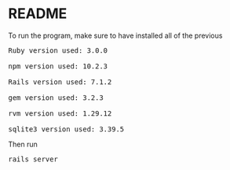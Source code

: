 # README
To run the program, make sure to have installed all of the previous
<pre>
Ruby version used: 3.0.0

npm version used: 10.2.3

Rails version used: 7.1.2

gem version used: 3.2.3

rvm version used: 1.29.12

sqlite3 version used: 3.39.5
</pre>

Then run 

<pre>rails server</pre>
